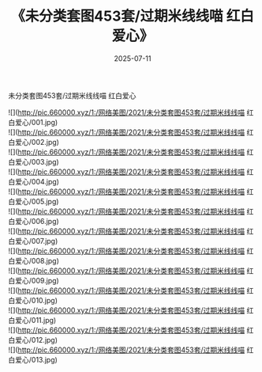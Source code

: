 ﻿---
layout: post
title:  《未分类套图453套/过期米线线喵 红白爱心》
date:   2025-07-11
img: http://pic.660000.xyz/1:/网络美图/2021/未分类套图453套/过期米线线喵 红白爱心/000.jpg
categories: [美女, 清纯, 唯美]
---

未分类套图453套/过期米线线喵 红白爱心

 ![](http://pic.660000.xyz/1:/网络美图/2021/未分类套图453套/过期米线线喵 红白爱心/001.jpg) <br>![](http://pic.660000.xyz/1:/网络美图/2021/未分类套图453套/过期米线线喵 红白爱心/002.jpg) <br>![](http://pic.660000.xyz/1:/网络美图/2021/未分类套图453套/过期米线线喵 红白爱心/003.jpg) <br>![](http://pic.660000.xyz/1:/网络美图/2021/未分类套图453套/过期米线线喵 红白爱心/004.jpg) <br>![](http://pic.660000.xyz/1:/网络美图/2021/未分类套图453套/过期米线线喵 红白爱心/005.jpg) <br>![](http://pic.660000.xyz/1:/网络美图/2021/未分类套图453套/过期米线线喵 红白爱心/006.jpg) <br>![](http://pic.660000.xyz/1:/网络美图/2021/未分类套图453套/过期米线线喵 红白爱心/007.jpg) <br>![](http://pic.660000.xyz/1:/网络美图/2021/未分类套图453套/过期米线线喵 红白爱心/008.jpg) <br>![](http://pic.660000.xyz/1:/网络美图/2021/未分类套图453套/过期米线线喵 红白爱心/009.jpg) <br>![](http://pic.660000.xyz/1:/网络美图/2021/未分类套图453套/过期米线线喵 红白爱心/010.jpg) <br>![](http://pic.660000.xyz/1:/网络美图/2021/未分类套图453套/过期米线线喵 红白爱心/011.jpg) <br>![](http://pic.660000.xyz/1:/网络美图/2021/未分类套图453套/过期米线线喵 红白爱心/012.jpg) <br>![](http://pic.660000.xyz/1:/网络美图/2021/未分类套图453套/过期米线线喵 红白爱心/013.jpg) <br>